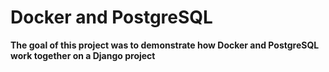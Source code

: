 # Docker and PostgreSQL

**The goal of this project was to demonstrate how Docker and PostgreSQL work together on a Django project**